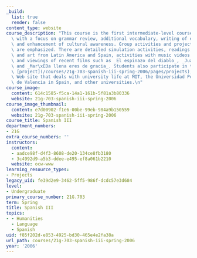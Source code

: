 ```yaml
---
_build:
  list: true
  render: false
content_type: website
course_description: "This course is the first intermediate-level course in Spanish,\
  \ with a focus on grammar review, additional vocabulary, writing of essays in Spanish\
  \ and enhancement of cultural awareness. Group activities and projects, and conversation\
  \ are emphasized. There are detailed simulation activities, readings about literature\
  \ and art from Latin America and Spain, activities with music videos and interviews,\
  \ and viewings of recent films such as _El espinazo del diablo_, _Juana la loca_,\
  \ and _Mar\xEDa llena eres de gracia_. Students also participate in the MITUPV Exchange\
  \ [project](/courses/21g-703-spanish-iii-spring-2006/pages/projects), a multimedia-centered\
  \ Web site that deals with university life at MIT, the Universidad Polit\xE9cnica\
  \ de Valencia in Spain, and other universities.\n"
course_image:
  content: 614c1585-f5ca-14a1-161b-5f81a3b80336
  website: 21g-703-spanish-iii-spring-2006
course_image_thumbnail:
  content: e7d00902-f1e6-00be-99eb-984a9b150559
  website: 21g-703-spanish-iii-spring-2006
course_title: Spanish III
department_numbers:
- 21G
extra_course_numbers: ''
instructors:
  content:
  - aadce98f-d4f3-8608-de20-134ce8fb3180
  - 3c4992d9-a5b3-ddee-e495-ef8a061b2210
  website: ocw-www
learning_resource_types:
- Projects
legacy_uid: fe39d2e9-3462-5ff5-986f-dcdc57e3d684
level:
- Undergraduate
primary_course_number: 21G.703
term: Spring
title: Spanish III
topics:
- - Humanities
  - Language
  - Spanish
uid: f85f202d-e853-4925-bd30-465e4e2fa38a
url_path: courses/21g-703-spanish-iii-spring-2006
year: '2006'
---
```

